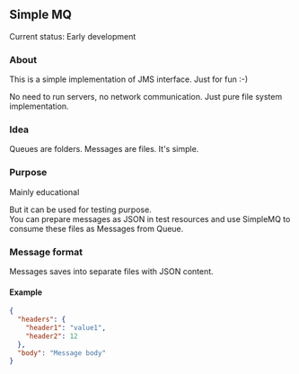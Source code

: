 ## Simple MQ

Current status: Early development

### About

This is a simple implementation of JMS interface. Just for fun :-)

No need to run servers, no network communication. Just pure file system implementation.

### Idea

Queues are folders. Messages are files. It's simple.

### Purpose

Mainly educational

But it can be used for testing purpose.  
You can prepare messages as JSON in test resources and use SimpleMQ to consume these files as Messages from Queue.

### Message format

Messages saves into separate files with JSON content.

#### Example

```json
{
  "headers": {
    "header1": "value1",
    "header2": 12
  },
  "body": "Message body"
}
```